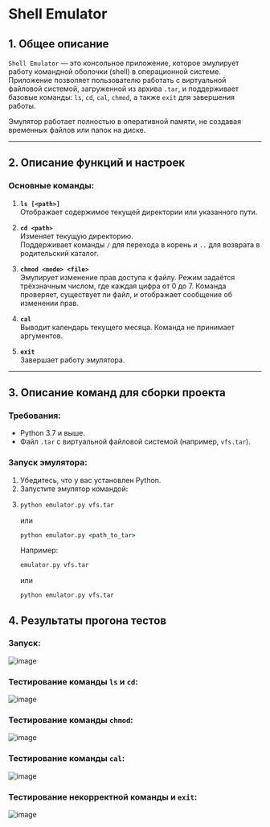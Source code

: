 # Shell Emulator

## 1. Общее описание
`Shell Emulator` — это консольное приложение, которое эмулирует работу командной оболочки (shell) в операционной системе. Приложение позволяет пользователю работать с виртуальной файловой системой, загруженной из архива `.tar`, и поддерживает базовые команды: `ls`, `cd`, `cal`, `chmod`, а также `exit` для завершения работы.

Эмулятор работает полностью в оперативной памяти, не создавая временных файлов или папок на диске.

---

## 2. Описание функций и настроек

### Основные команды:
1. **`ls [<path>]`**  
   Отображает содержимое текущей директории или указанного пути.

2. **`cd <path>`**  
   Изменяет текущую директорию.  
   Поддерживает команды `/` для перехода в корень и `..` для возврата в родительский каталог.

3. **`chmod <mode> <file>`**  
   Эмулирует изменение прав доступа к файлу. Режим задаётся трёхзначным числом, где каждая цифра от 0 до 7. Команда проверяет, существует ли файл, и отображает сообщение об изменении прав.  

4. **`cal`**  
   Выводит календарь текущего месяца. Команда не принимает аргументов.  

5. **`exit`**  
   Завершает работу эмулятора.  

---

## 3. Описание команд для сборки проекта

### Требования:
- Python 3.7 и выше.
- Файл `.tar` с виртуальной файловой системой (например, `vfs.tar`).

### Запуск эмулятора:
1. Убедитесь, что у вас установлен Python.
2. Запустите эмулятор командой:
3. ```cmd
   python emulator.py vfs.tar
   ```
   или
   ```cmd
   python emulator.py <path_to_tar>
   ```
   Например:
   ```cmd
   emulator.py vfs.tar
   ```
   или
   ```cmd
   python emulator.py vfs.tar
   ```


## 4. Результаты прогона тестов
### Запуск:
![image](https://github.com/user-attachments/assets/923b7c1c-0e49-4890-ae45-4ab7ade0b1c3)

### Тестирование команды `ls` и `cd`:
![image](https://github.com/user-attachments/assets/469ce9f4-d7dc-4e7f-affc-e084cdc61262)

### Тестирование команды `chmod`:
![image](https://github.com/user-attachments/assets/a4c73e87-eba3-4df8-989d-bf1c175094a1)

### Тестирование команды `cal`:
![image](https://github.com/user-attachments/assets/1f53ed9e-6629-4552-bb9c-cd9786b0afc7)

### Тестирование некорректной команды и `exit`:
![image](https://github.com/user-attachments/assets/f6d28ef2-37ba-4936-b203-4cd83452c412)
